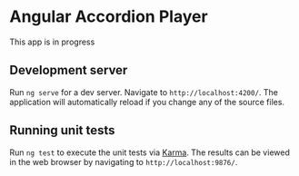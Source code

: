 # Angular Accordion Player

This app is in progress

## Development server

Run `ng serve` for a dev server. Navigate to `http://localhost:4200/`. The application will automatically reload if you change any of the source files.

## Running unit tests

Run `ng test` to execute the unit tests via [Karma](https://karma-runner.github.io). The results can be viewed in the web browser by navigating to `http://localhost:9876/`.
